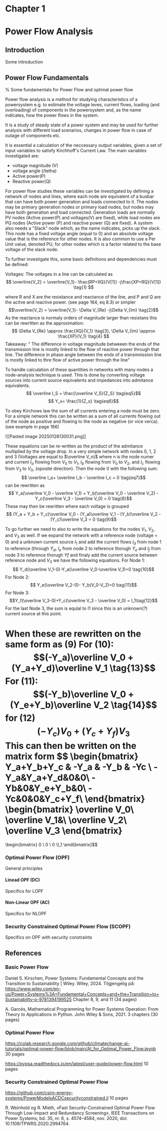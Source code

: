 # Chapter 1

# Power Flow Analysis

## Introduction
Some introduction 

## Power Flow Fundamentals 
% Some fundamentals for Power Flow and optimal power flow

Power flow analysis is a method for studying characteristics of a powersystem e.g. to estimate the voltage leves, current flows, loading (and overloading) of components in the powersystem and, as the name indicates, how the power flows in the system. 

It is a study of steady state of a power system and may be used for further analysis with different load scenarios, changes in power flow in case of outage of components etc. 

It is essential a calculation of the neccessary output variables, given a set of input variables to satisfy Kirchhoff's Current Law.
The main variables investigated are: 
- voltage magnitude (V)
- voltage angle (/tetha)
- Active power(P)
- Reactive power(Q)

For power flow studies these variables can be investigated by defining a network of nodes and lines, where each node are equivalent of a busbar that can have both power generation and loads connected to it.
The nodes may be primary generation nodes or primary load nodes, but nodes may have both generation and load connected.
Generation loads are normally PV nodes (Active power(P) and voltages(V) are fixed), while load nodes are PQ nodes (Active power (P) and reactive power (Q) are fixed).
A system also needs a "Slack" node which, as the name indicates, picks up the slack. This node has a fixed voltage angle (equal to 0) and an absolute voltage value that is the reference for other nodes. 
It is also common to use a Per Unit value, denoted PU, for other nodes which is a factor related to the base voltage of the slack node.

To further investigate this, some basic definitions and dependencies must be defined:

Voltages:
The voltages in a line can be calculated as 
$$
\overline{V_2} = \overline{V_1}- \frac{RP+XQ}{V[1]} -j\frac{XP+RQ}{V[1]} \tag{1}
$$

where R and X are the resistance and reactance of the line, and P and Q are the acitve and reactive power. (see page 164, eq 8.3)
or simpler
$$\overline{V_2} = \overline{V_1}- \Delta V_{Re} -j\Delta V_{Im} \tag{2}$$ 
As the reactance is normaly orders of magnitude larger than resistans this can be rewritten as the approximation:
$$ \Delta V_{Re} \approx \frac{XQ}{V_1} \tag{3}, 
\Delta V_{Im} \approx \frac{XP}{V_1} \tag{4}
$$
Takeaway: " The difference in voltage magnitude betweeen the ends of the transmission line is mostly linked to the flow of reactive power through that line. 
The difference in phase angle between the ends of a transmnission line is mostly linked to thre flow of active power through the line"

To handle calculation of these quantities in networks with many nodes a node-analysis technique is used. 
This is done by converting voltage sources into current source equivalents and impedances into admitance equivalents. 
$$ \overline I_S = \frac{\overline V_S}{Z_S} \tag{eq5}$$
$$ Y_x= \frac{1}{Z_x} \tag{eq6}$$

To obey Kirchows law the sum of all currents entering a node must be zero. 
For a simple network this can be written as a sum of all currents flowing out of the node as positive and flowing to the node as negative (or vice verca).
(see example in page 166)

![[Pasted image 20250128130031.png]]

These equations can be re-written as the product of the admitance multiplied by the voltage drop.
In a very simple network with nodes 0, 1, 2 and 3 (Voltages are equal to  $\overline V_n)$ where n is the node numer and current $I_a$ flowing from $V_0$ to $V_1$, $I_b$ flowing from $V_0$ to $V_2$, and $I_c$ flowing from $V_3$ to $V_0$, (oposite direction). Then the node 0 with the following sum:
$$ \overline I_a+ \overline I_b - \overline I_c = 0 \tag{eq7}$$
can be rewritten as 
$$ Y_a(\overline V_0 - \overline V_1) + Y_b(\overline V_0 - \overline V_2) - Y_c(\overline V_3 - \overline V_0) = 0
\tag{8}$$
 These may then be rewritten where each voltage is grouped
 $$ (Y_a + Y_b + Y_c)\overline V_0 - (Y_a)\overline V_1 - (Y_b)\overline V_2 - (Y_c)\overline V_3 = 0
\tag{9}$$ 

To go further we need to also to write the equations for the nodes $V_1$,  $V_2$, and $V_3$ as well. 
If we expand the network with a reference node (voltage = 0) and a unknown current source $I_1$ and add the current flows $I_d$ from node 1 to reference (through $Y_d$, $I_e$ from node 2 to reference thorugh $Y_e$ and $I_f$ from node 3 to reference  thorugh $Yf$ and finaly add the current source between reference node and $V_3$ we have the following equations.
For Node 1:
$$ Y_d(\overline V_1-0)-Y_a(\overline V_0-\overline V_1)=0 \tag{10}$$
For Node 2: 
$$ Y_e(\overline V_2-0)- Y_b(V_0-V_2)=0 \tag{11}$$
For Node 3: 
$$Y_f(\overline V_3-0)+Y_c(\overline V_3 - \overline V_0) = I_1\tag{12}$$
For the last Node 3, the sum is equlal to I1 since this is an unknown(?) current source at this point.

When these are rewritten on the same form as (9)
For (10):
$$(-Y_a)\overline V_0 + (Y_a+Y_d)\overline V_1 \tag{13}$$
For (11):
$$(-Y_b)\overline V_0 + (Y_e+Y_b)\overline V_2 \tag{14}$$
for (12)
$$ (-Y_c)V_0 + (Y_c + Y_f)V_3 \tag{15}$$
This can then be written on the matrix form
$$ \begin{bmatrix}
Y_a+Y_b+Y_c & -Y_a & -Y_b & -Yc \\
-Y_a&Y_a+Y_d&0&0\\
-Yb&0&Y_e+Y_b&0\\
-Yc&0&0&Y_c+Y_f\\
\end{bmatrix} 
\begin{bmatrix}
\overline V_0\\ \overline V_1&\\  \overline V_2\\ \overline V_3
\end{bmatrix} 
=
\begin{bmatrix}
0 \\ 0 \\ 0 \\I_1
\end{bmatrix}$$


### Optimal Power Flow (OPF)
General principles

#### Linead OPF (DC)
Specifics for LOPF

#### Non-Linear OPF (AC)
Specifics for NLOPF

### Security Constrained Optimal Power Flow (SCOPF)
Specifics on OPF with security constraints


## References
### Basic Power Flow
Daniel S. Kirschen, Power Systems: Fundamental Concepts and the Transition to Sustainability | Wiley. Wiley, 2024. Tilgjengelig på: https://www.wiley.com/en-us/Power+Systems%3A+Fundamental+Concepts+and+the+Transition+to+Sustainability-p-9781394199525 
Chapter 8, 9, and 11 (34 pages)

A. Garcés, Mathematical Programming for Power Systems Operation: From Theory to Applications in Python. John Wiley & Sons, 2021.
3 chapters (30 pages)

### Optimal Power Flow
https://colab.research.google.com/github/climatechange-ai-tutorials/optimal-power-flow/blob/main/AI_for_Optimal_Power_Flow.ipynb
30 pages

https://pypsa.readthedocs.io/en/latest/user-guide/power-flow.html
10 pages


### Security Constrained Optimal Power Flow

https://github.com/csiro-energy-systems/PowerModelsACDCsecurityconstrained.jl
10 pages


R. Weinhold og R. Mieth, «Fast Security-Constrained Optimal Power Flow Through Low-Impact and Redundancy Screening», IEEE Transactions on Power Systems, bd. 35, nr. 6, s. 4574–4584, nov. 2020, doi: 10.1109/TPWRS.2020.2994764.
